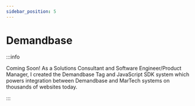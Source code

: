 ```yaml
---
sidebar_position: 5
---
```


# Demandbase

:::info

Coming Soon! As a Solutions Consultant and Software Engineer/Product Manager, I created the Demandbase Tag and JavaScript SDK system which powers integration between Demandbase and MarTech systems on thousands of websites today.

:::